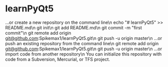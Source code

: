 # learnPyQt5
…or create a new repository on the command line\n
echo "# learnPyQt5" >> README.md\n
git init\n
git add README.md\n
git commit -m "first commit"\n
git remote add origin git@github.com:Spikemax1/learnPyQt5.git\n
git push -u origin master\n
…or push an existing repository from the command line\n
git remote add origin git@github.com:Spikemax1/learnPyQt5.git\n
git push -u origin master\n
…or import code from another repository\n
You can initialize this repository with code from a Subversion, Mercurial, or TFS project.